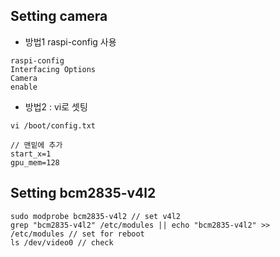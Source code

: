 
## Setting camera
- 방법1 raspi-config 사용
```
raspi-config
Interfacing Options
Camera
enable
```
- 방법2 : vi로 셋팅
```
vi /boot/config.txt

// 맨밑에 추가
start_x=1
gpu_mem=128
```

## Setting bcm2835-v4l2
```
sudo modprobe bcm2835-v4l2 // set v4l2
grep "bcm2835-v4l2" /etc/modules || echo "bcm2835-v4l2" >> /etc/modules // set for reboot 
ls /dev/video0 // check
```

